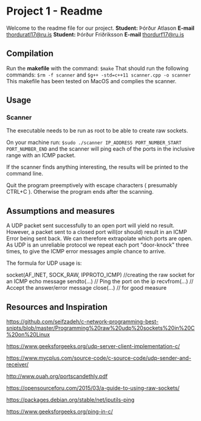 # Project 1 - Readme

Welcome to the readme file for our project.
**Student:** Þórður Atlason
**E-mail** thorduratl17@ru.is
**Student:** Þórður Friðriksson
**E-mail** thordurf17@ru.is



## Compilation

Run the **makefile** with the command:
`$make`
That should run the following commands:
`$rm -f scanner`
and
`$g++ -std=c++11 scanner.cpp -o scanner`
This makefile has been tested on MacOS and complies the scanner.

## Usage

### Scanner
The executable needs to be run as root to be able to create raw sockets.

On your machine run:
`$sudo ./scanner IP_ADDRESS PORT_NUMBER_START PORT_NUMBER_END`
and the scanner will ping each of the ports in the inclusive range with an ICMP packet.

If the scanner finds anything interesting, the results will be printed to the command line.

Quit the program preemptively with escape characters ( presumably CTRL+C ).
Otherwise the program ends after the scanning.

## Assumptions and measures

A UDP packet sent successfully to an open port will yield no result. However, a packet sent to a closed port will(or should) result in an ICMP Error being sent back.
We can therefore extrapolate which ports are open.
As UDP is an unreliable protocol we repeat each port "door-knock" three times, to give the ICMP error messages ample chance to arrive.

The formula for UDP usage is:

socket(AF_INET, SOCK_RAW, IPPROTO_ICMP) //creating the raw socket for an ICMP echo message
sendto(...) // Ping the port on the ip
recvfrom(...) // Accept the answer/error message
close(...) // for good measure

## Resources and Inspiration

https://github.com/seifzadeh/c-network-programming-best-snipts/blob/master/Programming%20raw%20udp%20sockets%20in%20C%20on%20Linux

https://www.geeksforgeeks.org/udp-server-client-implementation-c/

https://www.mycplus.com/source-code/c-source-code/udp-sender-and-receiver/

http://www.ouah.org/portscandethly.pdf

https://opensourceforu.com/2015/03/a-guide-to-using-raw-sockets/

https://packages.debian.org/stable/net/iputils-ping

https://www.geeksforgeeks.org/ping-in-c/
